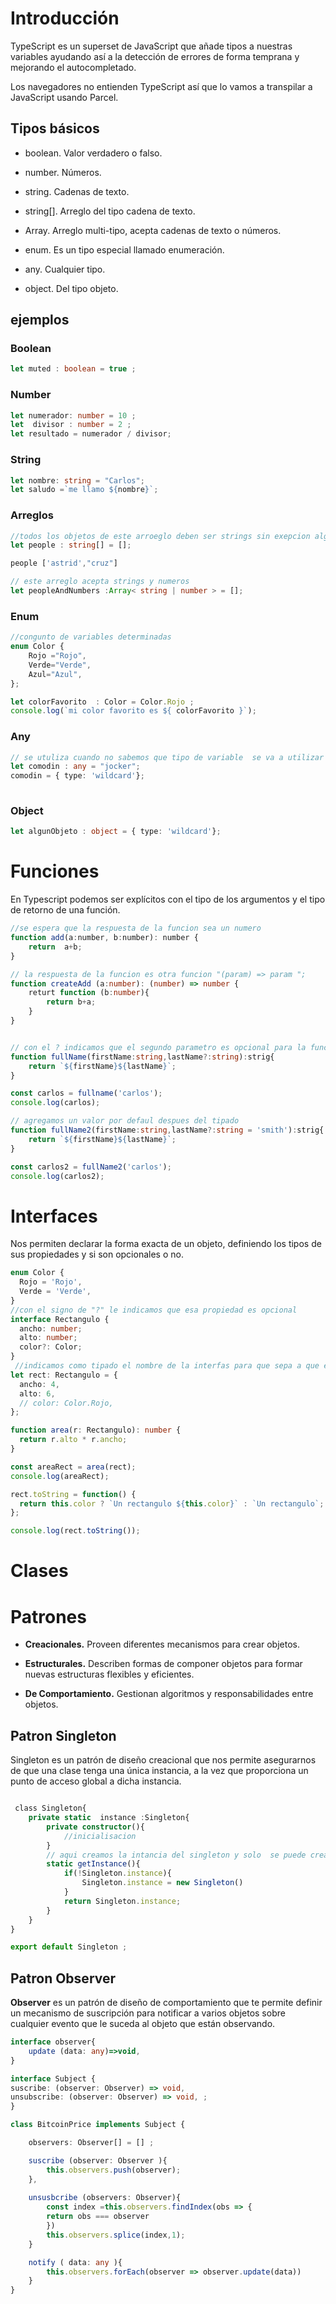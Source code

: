 # Introducción

TypeScript es un superset de JavaScript que añade tipos a nuestras variables ayudando así a la detección de errores de forma temprana y mejorando el autocompletado.

Los navegadores no entienden TypeScript así que lo vamos a transpilar a JavaScript usando Parcel.

## Tipos básicos

- boolean. Valor verdadero o falso.

- number. Números.

- string. Cadenas de texto.

- string[]. Arreglo del tipo cadena de texto.

- Array. Arreglo multi-tipo, acepta cadenas de texto o números.

- enum. Es un tipo especial llamado enumeración.

- any. Cualquier tipo.

- object. Del tipo objeto.
## ejemplos

### Boolean
```ts
let muted : boolean = true ;
```
### Number
```ts
let numerador: number = 10 ;
let  divisor : number = 2 ;
let resultado = numerador / divisor;
```
### String
```ts
let nombre: string = "Carlos";
let saludo =`me llamo ${nombre}`;
```
### Arreglos
```ts
//todos los objetos de este arroeglo deben ser strings sin exepcion alguna
let people : string[] = [];

people ['astrid',"cruz"]

// este arreglo acepta strings y numeros 
let peopleAndNumbers :Array< string | number > = [];
```
### Enum
```ts
//congunto de variables determinadas
enum Color {
    Rojo ="Rojo",
    Verde="Verde",
    Azul="Azul",
};

let colorFavorito  : Color = Color.Rojo ;
console.log(`mi color favorito es ${ colorFavorito }`);
```
### Any
```ts
// se utuliza cuando no sabemos que tipo de variable  se va a utilizar
let comodin : any = "jocker";
comodin = { type: 'wildcard'};
 
 ```
 ### Object
 ```ts
let algunObjeto : object = { type: 'wildcard'};
```

# Funciones 

En Typescript podemos ser explícitos con el tipo de los argumentos y el tipo de retorno de una función.

```js
//se espera que la respuesta de la funcion sea un numero
function add(a:number, b:number): number {
    return  a+b;
}
```
```ts
// la respuesta de la funcion es otra funcion "(param) => param ";
function createAdd (a:number): (number) => number {
    returt function (b:number){
        return b+a;
    }
}
```
```ts

// con el ? indicamos que el segundo parametro es opcional para la funcion 
function fullName(firstName:string,lastName?:string):strig{
    return `${firstName}${lastName}`;
}

const carlos = fullname('carlos');
console.log(carlos);

// agregamos un valor por defaul despues del tipado
function fullName2(firstName:string,lastName?:string = 'smith'):strig{
    return `${firstName}${lastName}`;
}

const carlos2 = fullName2('carlos');
console.log(carlos2);
```

# Interfaces

Nos permiten declarar la forma exacta de un objeto, definiendo los tipos de sus propiedades y si son opcionales o no.

```ts
enum Color {
  Rojo = 'Rojo',
  Verde = 'Verde',
}
//con el signo de "?" le indicamos que esa propiedad es opcional
interface Rectangulo {
  ancho: number;
  alto: number;
  color?: Color;
}
 //indicamos como tipado el nombre de la interfas para que sepa a que esta enlazado 
let rect: Rectangulo = {
  ancho: 4,
  alto: 6,
  // color: Color.Rojo,
};

function area(r: Rectangulo): number {
  return r.alto * r.ancho;
}

const areaRect = area(rect);
console.log(areaRect);

rect.toString = function() {
  return this.color ? `Un rectangulo ${this.color}` : `Un rectangulo`;
};

console.log(rect.toString());
```

# Clases

# Patrones

- **Creacionales.** Proveen diferentes mecanismos para crear objetos.

- **Estructurales.** Describen formas de componer objetos para formar nuevas estructuras flexibles y eficientes.

- **De Comportamiento.** Gestionan algoritmos y responsabilidades entre objetos.

## Patron Singleton 

Singleton es un patrón de diseño creacional que nos permite asegurarnos de que una clase tenga una única instancia, a la vez que proporciona un punto de acceso global a dicha instancia.

```ts

 class Singleton{
    private static  instance :Singleton{
        private constructor(){
            //inicialisacion
        }
        // aqui creamos la intancia del singleton y solo  se puede crear aqui por que estamos dentro de la misma clase.
        static getInstance(){
            if(!Singleton.instance){
                Singleton.instance = new Singleton()
            }
            return Singleton.instance;
        }
    }
}

export default Singleton ;
```

## Patron Observer

**Observer** es un patrón de diseño de comportamiento que te permite definir un mecanismo de suscripción para notificar a varios objetos sobre cualquier evento que le suceda al objeto que están observando.


```ts
interface observer{
    update (data: any)=>void,
}

interface Subject {
suscribe: (observer: Observer) => void,
unsubscribe: (observer: Observer) => void, ;
}

class BitcoinPrice implements Subject {

    observers: Observer[] = [] ;

    suscribe (observer: Observer ){
        this.observers.push(observer);
    },
    
    unsusbcribe (observers: Observer){
        const index =this.observers.findIndex(obs => {
        return obs === observer 
        })
        this.observers.splice(index,1);
    }

    notify ( data: any ){
        this.observers.forEach(observer => observer.update(data))
    }
}

```
